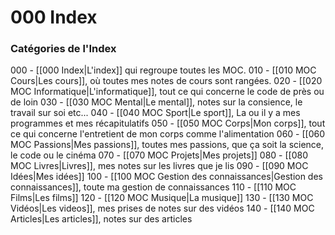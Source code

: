 # 000 Index


### Catégories de l'Index

000 - [[000 Index|L'index]] qui regroupe toutes les MOC.
010 - [[010 MOC Cours|Les cours]], où toutes mes notes de cours sont rangées.
020 - [[020 MOC Informatique|L'informatique]], tout ce qui concerne le code de près ou de loin
030 - [[030 MOC Mental|Le mental]], notes sur la consience, le travail sur soi etc...
040 - [[040 MOC Sport|Le sport]], La ou il y a mes programmes et mes récapitulatifs
050 - [[050 MOC Corps|Mon corps]], tout ce qui concerne l'entretient de mon corps comme l'alimentation
060 - [[060 MOC Passions|Mes passions]], toutes mes passions, que ça soit la science, le code ou le cinéma
070 - [[070 MOC Projets|Mes projets]]
080 - [[080 MOC Livres|Livres]], mes notes sur les livres que je lis
090 - [[090 MOC Idées|Mes idées]]
100 - [[100 MOC Gestion des connaissances|Gestion des connaissances]], toute ma gestion de connaissances
110 - [[110 MOC Films|Les films]]
120 - [[120 MOC Musique|La musique]]
130 - [[130 MOC Vidéos|Les videos]], mes prises de notes sur des vidéos
140 - [[140 MOC Articles|Les articles]], notes sur des articles





